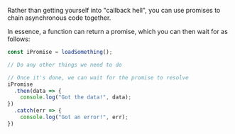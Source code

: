 Rather than getting yourself into "callback hell", you can use promises to chain asynchronous code together.

In essence, a function can return a promise, which you can then wait for as follows:

```js
const iPromise = loadSomething();

// Do any other things we need to do

// Once it's done, we can wait for the promise to resolve
iPromise
  .then(data => {
    console.log("Got the data!", data);
})
  .catch(err => {
    console.log("Got an error!", err);
})
```